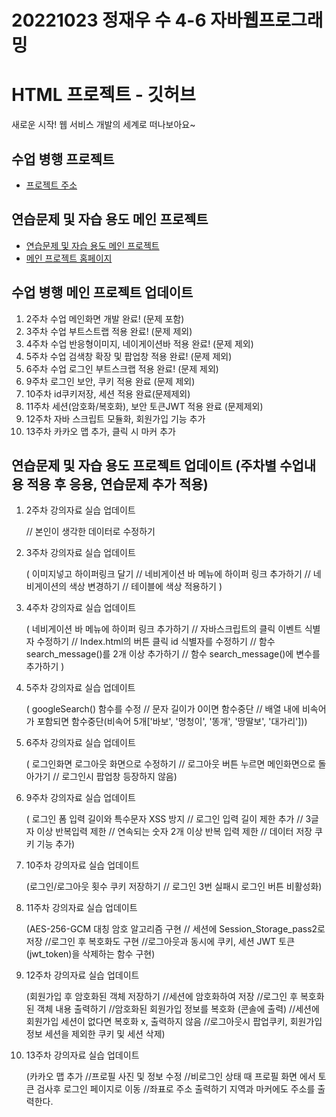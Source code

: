 # 20221023 정재우 수 4-6 자바웹프로그래밍 
# HTML 프로젝트 - 깃허브
새로운 시작! 웹 서비스 개발의 세계로 떠나보아요~
## 수업 병행 프로젝트
- [프로젝트 주소](https://github.com/jaewoo-926/web_main/blob/main/Index.html)
## 연습문제 및 자습 용도 메인 프로젝트
- [연습문제 및 자습 용도 메인 프로젝트](https://github.com/jaewoo-926/web_main/blob/main/HomeWork_Index.html)
- [메인 프로젝트 홈페이지](https://jaewoo-926.github.io/web_main_20221023/HomeWork_Index.html)
## 수업 병행 메인 프로젝트 업데이트
 1. 2주차 수업 메인화면 개발 완료! (문제 포함)
 2. 3주차 수업 부트스트랩 적용 완료! (문제 제외)
 3. 4주차 수업 반응형이미지, 네이게이션바 적용 완료! (문제 제외)
 4. 5주차 수업 검색창 확장 및 팝업창 적용 완료! (문제 제외)
 5. 6주차 수업 로그인 부트스크랩 적용 완료! (문제 제외)
 6. 9주차 로그인 보안, 쿠키 적용 완료 (문제 제외)
 7. 10주차 id쿠키저장, 세션 적용 완료(문제제외)
 8. 11주차 세션(암호화/복호화), 보안 토큰JWT 적용 완료 (문제제외)
 9. 12주차 자바 스크립트 모듈화, 회원가입 기능 추가
 10. 13주차 카카오 맵 추가, 클릭 시 마커 추가
## 연습문제 및 자습 용도 프로젝트 업데이트 (주차별 수업내용 적용 후 응용, 연습문제 추가 적용)
 1. 2주차 강의자료 실습 업데이트
    
    // 본인이 생각한 데이터로 수정하기
 2. 3주차 강의자료 실습 업데이트
    
    ( 이미지넣고 하이퍼링크 달기
    // 네비게이션 바 메뉴에 하이퍼 링크 추가하기
    // 네비게이션의 색상 변경하기
    // 테이블에 색상 적용하기 )
 3. 4주차 강의자료 실습 업데이트
    
    ( 네비게이션 바 메뉴에 하이퍼 링크 추가하기
    // 자바스크립트의 클릭 이벤트 식별자 수정하기
    // Index.html의 버튼 클릭 id 식별자를 수정하기
    // 함수 search_message()를 2개 이상 추가하기
    // 함수 search_message()에 변수를 추가하기 )
4. 5주차 강의자료 실습 업데이트

   ( googleSearch() 함수를 수정
   // 문자 길이가 0이면 함수중단
   // 배열 내에 비속어가 포함되면 함수중단(비속어 5개['바보', '멍청이', '똥개', '땅딸보', '대가리']))
5. 6주차 강의자료 실습 업데이트

   ( 로그인화면 로그아웃 화면으로 수정하기 
   // 로그아웃 버튼 누르면 메인화면으로 돌아가기
   // 로그인시 팝업창 등장하지 않음)
6. 9주차 강의자료 실습 업데이트
   
   ( 로그인 폼 입력 길이와 특수문자 XSS 방지
   // 로그인 입력 길이 제한 추가
   // 3글자 이상 반복입력 제한
   // 연속되는 숫자 2개 이상 반복 입력 제한
   // 데이터 저장 쿠키 기능 추가)
7. 10주차 강의자료 실습 업데이트

   (로그인/로그아웃 횟수 쿠키 저장하기
  // 로그인 3번 실패시 로그인 버튼 비활성화)

8. 11주차 강의자료 실습 업데이트

   (AES-256-GCM 대칭 암호 알고리즘 구현
   // 세션에 Session_Storage_pass2로 저장
   //로그인 후 복호화도 구현
   //로그아웃과 동시에 쿠키, 세션 JWT 토큰(jwt_token)을 삭제하는 함수 구현)
9. 12주차 강의자료 실습 업데이트

    (회원가입 후 암호화된 객체 저장하기
   //세션에 암호화하여 저장
   //로그인 후 복호화된 객체 내용 출력하기
   //암호화된 회원가입 정보를 복호화 (콘솔에 출력)
   //세션에 회원가입 세션이 없다면 복호화 x, 출력하지 않음
   //로그아웃시 팝업쿠키, 회원가입 정보 세션을 제외한 쿠키 및 세션 삭제)
    
10. 13주차 강의자료 실습 업데이트

    (카카오 맵 추가
    //프로필 사진 및 정보 수정
    //비로그인 상태 때 프로필 화면 에서 토큰 검사후 로그인 페이지로 이동
    //좌표로 주소 출력하기 지역과 마커에도 주소를 출력한다.

  
   



